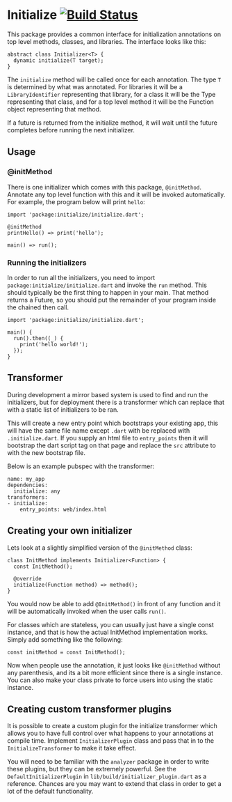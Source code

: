 # Initialize [![Build Status](https://travis-ci.org/dart-lang/initialize.svg?branch=master)](https://travis-ci.org/dart-lang/initialize)

This package provides a common interface for initialization annotations on top
level methods, classes, and libraries. The interface looks like this:

    abstract class Initializer<T> {
      dynamic initialize(T target);
    }

The `initialize` method will be called once for each annotation. The type `T` is
determined by what was annotated. For libraries it will be a `LibraryIdentifier`
representing that library, for a class it will be the Type representing that
class, and for a top level method it will be the Function object representing
that method.

If a future is returned from the initialize method, it will wait until the future
completes before running the next initializer.

## Usage

### @initMethod

There is one initializer which comes with this package, `@initMethod`. Annotate
any top level function with this and it will be invoked automatically. For
example, the program below will print `hello`:

    import 'package:initialize/initialize.dart';
    
    @initMethod
    printHello() => print('hello');
    
    main() => run();

### Running the initializers

In order to run all the initializers, you need to import
`package:initialize/initialize.dart` and invoke the `run` method. This should
typically be the first thing to happen in your main. That method returns a Future,
so you should put the remainder of your program inside the chained then call.

    import 'package:initialize/initialize.dart';
    
    main() {
      run().then((_) {
        print('hello world!');
      });
    }

## Transformer

During development a mirror based system is used to find and run the initializers,
but for deployment there is a transformer which can replace that with a static list
of initializers to be ran.

This will create a new entry point which bootstraps your existing app, this will
have the same file name except `.dart` with be replaced with `.initialize.dart`.
If you supply an html file to `entry_points` then it will bootstrap the dart
script tag on that page and replace the `src` attribute to with the new
bootstrap file.

Below is an example pubspec with the transformer:

    name: my_app
    dependencies:
      initialize: any
    transformers:
    - initialize:
        entry_points: web/index.html

## Creating your own initializer

Lets look at a slightly simplified version of the `@initMethod` class:

    class InitMethod implements Initializer<Function> {
      const InitMethod();
    
      @override
      initialize(Function method) => method();
    }

You would now be able to add `@InitMethod()` in front of any function and it
will be automatically invoked when the user calls `run()`.

For classes which are stateless, you can usually just have a single const
instance, and that is how the actual InitMethod implementation works. Simply add
something like the following:

    const initMethod = const InitMethod();

Now when people use the annotation, it just looks like `@initMethod` without any
parenthesis, and its a bit more efficient since there is a single instance. You
can also make your class private to force users into using the static instance.

## Creating custom transformer plugins

It is possible to create a custom plugin for the initialize transformer which
allows you to have full control over what happens to your annotations at compile
time. Implement `InitializerPlugin` class and pass that in to the
`InitializeTransformer` to make it take effect.

You will need to be familiar with the `analyzer` package in order to write these
plugins, but they can be extremely powerful. See the `DefaultInitializerPlugin`
in `lib/build/initializer_plugin.dart` as a reference. Chances are you may want
to extend that class in order to get a lot of the default functionality.
